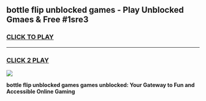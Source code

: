 
## bottle flip unblocked games - Play Unblocked Gmaes & Free #1sre3
<h3>
<a href="https://news.freeplayer.one?title=bottle_flip_unblocked_games&ref=03M">CLICK TO PLAY</a></h3>
<hr>

<h3>
<a href="https://news.freeplayer.one?title=bottle_flip_unblocked_games&ref=03M">CLICK 2 PLAY</a>
  
</h3>

<a href="https://news.freeplayer.one?title=bottle_flip_unblocked_games&ref=03M"><img src="https://clearcache.store/games.png"></a>


**bottle flip unblocked games games unblocked: Your Gateway to Fun and Accessible Online Gaming**
